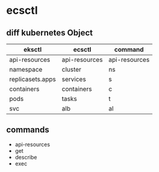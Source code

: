 # ecsctl

## diff kubernetes Object

| eksctl | ecsctl | command |
|----------|----------|----------|
|   api-resources  |   api-resources  | api-resources |
|   namespace  |   cluster  |   ns  |
|   replicasets.apps  |   services  |   s  |
|   containers  |   containers  |   c  |
|   pods  |   tasks  |   t  |
|   svc   |   alb  |   al  |

## commands

- api-resources
- get
- describe
- exec

